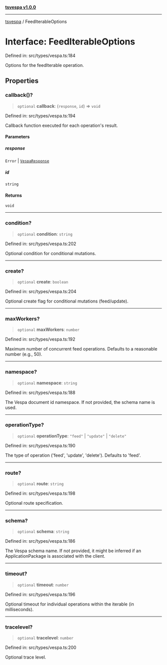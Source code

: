 [**tsvespa v1.0.0**](../README.md)

***

[tsvespa](../README.md) / FeedIterableOptions

# Interface: FeedIterableOptions

Defined in: src/types/vespa.ts:184

Options for the feedIterable operation.

## Properties

### callback()?

> `optional` **callback**: (`response`, `id`) => `void`

Defined in: src/types/vespa.ts:194

Callback function executed for each operation's result.

#### Parameters

##### response

`Error` | [`VespaResponse`](VespaResponse.md)

##### id

`string`

#### Returns

`void`

***

### condition?

> `optional` **condition**: `string`

Defined in: src/types/vespa.ts:202

Optional condition for conditional mutations.

***

### create?

> `optional` **create**: `boolean`

Defined in: src/types/vespa.ts:204

Optional create flag for conditional mutations (feed/update).

***

### maxWorkers?

> `optional` **maxWorkers**: `number`

Defined in: src/types/vespa.ts:192

Maximum number of concurrent feed operations. Defaults to a reasonable number (e.g., 50).

***

### namespace?

> `optional` **namespace**: `string`

Defined in: src/types/vespa.ts:188

The Vespa document id namespace. If not provided, the schema name is used.

***

### operationType?

> `optional` **operationType**: `"feed"` \| `"update"` \| `"delete"`

Defined in: src/types/vespa.ts:190

The type of operation ('feed', 'update', 'delete'). Defaults to 'feed'.

***

### route?

> `optional` **route**: `string`

Defined in: src/types/vespa.ts:198

Optional route specification.

***

### schema?

> `optional` **schema**: `string`

Defined in: src/types/vespa.ts:186

The Vespa schema name. If not provided, it might be inferred if an ApplicationPackage is associated with the client.

***

### timeout?

> `optional` **timeout**: `number`

Defined in: src/types/vespa.ts:196

Optional timeout for individual operations within the iterable (in milliseconds).

***

### tracelevel?

> `optional` **tracelevel**: `number`

Defined in: src/types/vespa.ts:200

Optional trace level.
